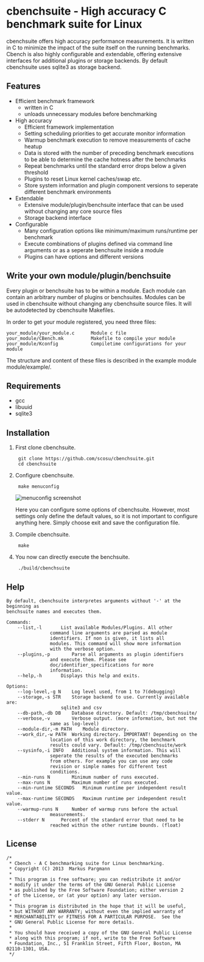 
cbenchsuite - High accuracy C benchmark suite for Linux
=================================================

cbenchsuite offers high accuracy performance measurements. It is written in C to
minimize the impact of the suite itself on the running benchmarks. Cbench is
also highly configurable and extendable, offering extensive interfaces for
additional plugins or storage backends. By default cbenchsuite uses sqlite3 as
storage backend.

Features
--------

- Efficient benchmark framework
	- written in C
	- unloads unnecessary modules before benchmarking
- High accuracy
	- Efficient framework implementation
	- Setting scheduling priorities to get accurate monitor information
	- Warmup benchmark execution to remove measurements of cache heatup
	- Data is stored with the number of preceding benchmark executions to
	  be able to determine the cache hotness after the benchmarks
	- Repeat benchmarks until the standard error drops below a given
	  threshold
	- Plugins to reset Linux kernel caches/swap etc.
	- Store system information and plugin component versions to seperate
	  different benchmark environments
- Extendable
	- Extensive module/plugin/benchsuite interface that can be used without changing any core source files
	- Storage backend interface
- Configurable
	- Many configuration options like minimum/maximum runs/runtime per
	  benchmark
	- Execute combinations of plugins defined via command line arguments or
	  as a seperate benchsuite inside a module
	- Plugins can have options and different versions


Write your own module/plugin/benchsuite
---------------------------------------

Every plugin or benchsuite has to be within a module. Each module can contain
an arbitrary number of plugins or benchsuites. Modules can be used in cbenchsuite
without changing any cbenchsuite source files. It will be autodetected by cbenchsuite
Makefiles.

In order to get your module registered, you need three files:

	your_module/your_module.c      Module c file
	your_module/CBench.mk          Makefile to compile your module
	your_module/Kconfig            Compiletime configurations for your module

The structure and content of these files is described in the example
module module/example/.

Requirements
------------
- gcc
- libuuid
- sqlite3

Installation
------------

1. First clone cbenchsuite.

		git clone https://github.com/scosu/cbenchsuite.git
		cd cbenchsuite

2. Configure cbenchsuite.

		make menuconfig

	![menuconfig screenshot](http://allfex.org/files/cbenchsuite/0.1/menuconfig.png)

	Here you can configure some options of cbenchsuite. However,
	most settings only define the default values, so it is not
	important to configure anything here.  Simply choose
	exit and save the configuration file.

3. Compile cbenchsuite.

		make

4. You now can directly execute the benchsuite.

		./build/cbenchsuite


Help
----

	By default, cbenchsuite interpretes arguments without '-' at the beginning as
	benchsuite names and executes them.

	Commands:
		--list,-l		List available Modules/Plugins. All other
					command line arguments are parsed as module
					identifiers. If non is given, it lists all
					modules. This command will show more information
					with the verbose option.
		--plugins,-p		Parse all arguments as plugin identifiers
					and execute them. Please see
					doc/identifier_specifications for more
					information.
		--help,-h		Displays this help and exits.

	Options:
		--log-level,-g N 	Log level used, from 1 to 7(debugging)
		--storage,-s STR	Storage backend to use. Currently available are:
						sqlite3 and csv
		--db-path,-db DB	Database directory. Default: /tmp/cbenchsuite/
		--verbose,-v		Verbose output. (more information, but not the
					same as log-level)
		--module-dir,-m PATH	Module directory.
		--work_dir,-w PATH	Working directory. IMPORTANT! Depending on the
					location of this work directory, the benchmark
					results could vary. Default: /tmp/cbenchsuite/work
		--sysinfo,-i INFO	Additional system information. This will
					seperate the results of the executed benchmarks
					from others. For example you can use any code
					revision or simple names for different test
					conditions.
		--min-runs N		Minimum number of runs executed.
		--max-runs N		Maximum number of runs executed.
		--min-runtime SECONDS	Minimum runtime per independent result value.
		--max-runtime SECONDS	Maximum runtime per independent result value.
		--warmup-runs N		Number of warmup runs before the actual
					measurements.
		--stderr N		Percent of the standard error that need to be
					reached within the other runtime bounds. (float)

License
-------
	/*
	 * Cbench - A C benchmarking suite for Linux benchmarking.
	 * Copyright (C) 2013  Markus Pargmann
	 *
	 * This program is free software; you can redistribute it and/or
	 * modify it under the terms of the GNU General Public License
	 * as published by the Free Software Foundation; either version 2
	 * of the License, or (at your option) any later version.
	 *
	 * This program is distributed in the hope that it will be useful,
	 * but WITHOUT ANY WARRANTY; without even the implied warranty of
	 * MERCHANTABILITY or FITNESS FOR A PARTICULAR PURPOSE.  See the
	 * GNU General Public License for more details.
	 *
	 * You should have received a copy of the GNU General Public License
	 * along with this program; if not, write to the Free Software
	 * Foundation, Inc., 51 Franklin Street, Fifth Floor, Boston, MA  02110-1301, USA.
	 */
